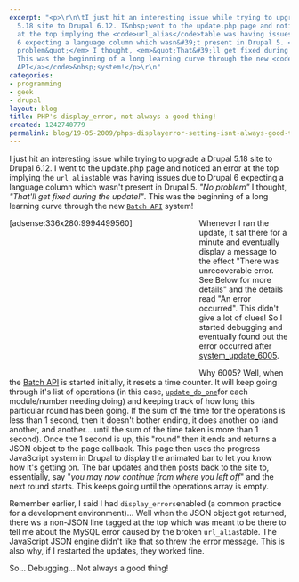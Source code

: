 ```yaml
---
excerpt: "<p>\r\n\tI just hit an interesting issue while trying to upgrade a Drupal
  5.18 site to Drupal 6.12. I&nbsp;went to the update.php page and noticed an error
  at the top implying the <code>url_alias</code>table was having issues due to Drupal
  6 expecting a language column which wasn&#39;t present in Drupal 5. <em>&quot;No
  problem&quot;</em> I thought, <em>&quot;That&#39;ll get fixed during the update!&quot;</em>.
  This was the beginning of a long learning curve through the new <code><a href=\"http://api.drupal.org/api/group/batch/6\">Batch
  API</a></code>&nbsp;system!</p>\r\n"
categories:
- programming
- geek
- drupal
layout: blog
title: PHP's display_error, not always a good thing!
created: 1242740779
permalink: blog/19-05-2009/phps-displayerror-setting-isnt-always-good-thing
---
```

<p>
	I just hit an interesting issue while trying to upgrade a Drupal 5.18 site to Drupal 6.12. I&nbsp;went to the update.php page and noticed an error at the top implying the <code>url_alias</code>table was having issues due to Drupal 6 expecting a language column which wasn&#39;t present in Drupal 5. <em>&quot;No problem&quot;</em> I thought, <em>&quot;That&#39;ll get fixed during the update!&quot;</em>. This was the beginning of a long learning curve through the new <code><a href="http://api.drupal.org/api/group/batch/6">Batch API</a></code>&nbsp;system!</p>
<!--break-->
<div style="margin:0 5px 0 0; float:left; width:336px; height:280px;">
	[adsense:336x280:9994499560]</div>
<p>
	Whenever I ran the update, it sat there for a minute and eventually display a message to the effect &quot;There was unrecoverable error. See Below for more details&quot; and the details read &quot;An error occurred&quot;. This didn&#39;t give a lot of clues! So I started debugging and eventually found out the error occurred after <a href="http://api.drupal.org/api/function/system_update_6005/6">system_update_6005</a>.</p>
<p>
	Why 6005? Well, when the <a href="http://api.drupal.org/api/group/batch/6">Batch API</a> is started initially, it resets a time counter. It will keep going through it&#39;s list of operations (in this case, <code><a href="http://api.drupal.org/api/function/update_do_one/6">update_do_one</a></code>for each module/number needing doing) and keeping track of how long this particular round has been going. If the sum of the time for the operations is less than 1 second, then it doesn&#39;t bother ending, it does another op (and another, and another&hellip; until the sum of the time taken is more than 1 second). Once the 1 second is up, this &quot;round&quot; then it ends and returns a JSON&nbsp;object to the page callback. This page then uses the progress JavaScript system in Drupal to display the animated bar to let you know how it&#39;s getting on. The bar updates and then posts back to the site to, essentially, say &quot;<em>you may now continue from where you left off</em>&quot; and the next round starts. This keeps going until the operations array is empty.</p>
<p>
	Remember earlier, I said I had <code>display_errors</code>enabled (a common practice for a development environment)&hellip; Well when the JSON&nbsp;object got returned, there ws a non-JSON&nbsp;line tagged at the top which was meant to be there to tell me about the MySQL&nbsp;error caused by the broken <code>url_alias</code>table. The JavaScript JSON&nbsp;engine didn&#39;t like that so threw the error message. This is also why, if I&nbsp;restarted the updates, they worked fine.</p>
<p>
	So&hellip; Debugging&hellip; Not always a good thing!</p>
